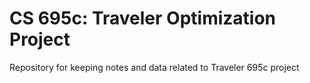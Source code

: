 # CS 695c: Traveler Optimization Project
Repository for keeping notes and data related to Traveler 695c project
